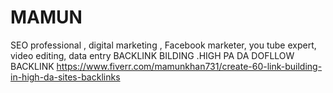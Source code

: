 # MAMUN
SEO professional , digital marketing , Facebook marketer, you tube expert, video editing, data entry BACKLINK BILDING .HIGH PA 
DA  DOFLLOW BACKLINK 
https://www.fiverr.com/mamunkhan731/create-60-link-building-in-high-da-sites-backlinks
